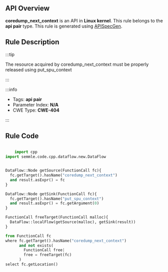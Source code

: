 ---
---


## API Overview
**coredump_next_context** is an API in **Linux kernel**. This rule belongs to the **api pair** type. This rule is generated using [APISpecGen](../../tools/APISpecGen).
## Rule Description

:::tip

The resource acquired by coredump_next_context must be properly released using put_spu_context

:::

:::info

- Tags: **api pair**
- Parameter Index: **N/A**
- CWE Type: **CWE-404**

:::

## Rule Code
```python

    import cpp
import semmle.code.cpp.dataflow.new.DataFlow


DataFlow::Node getSource(FunctionCall fc){
  fc.getTarget().hasName("coredump_next_context")
  and result.asExpr() = fc
}

DataFlow::Node getSink(FunctionCall fc){
  fc.getTarget().hasName("put_spu_context")
  and result.asExpr() = fc.getArgument(0)
}

FunctionCall freeTarget(FunctionCall malloc){
  DataFlow::localFlow(getSource(malloc), getSink(result))
}

from FunctionCall fc
where fc.getTarget().hasName("coredump_next_context")
      and not exists(
        FunctionCall free| 
        free = freeTarget(fc)
      )
select fc.getLocation()

    
```